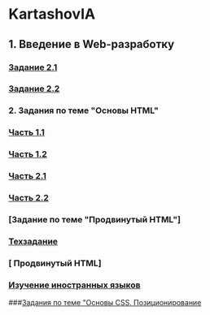 # KartashovIA
## 1. Введение в Web-разработку

### [Задание 2.1](https://jsfiddle.net/tukhs65f/1/)
### [Задание 2.2](https://jsfiddle.net/e63vajdy/)

### 2. Задания по теме "Основы HTML"
### [Часть 1.1](https://github.com/AdukarIT/KartashovIA/commit/0890333c424fb518af7ea96322cbad85a24e67d7)
### [Часть 1.2](https://github.com/AdukarIT/KartashovIA/blob/master/secondhomework/product.html)
### [Часть 2.1](https://github.com/AdukarIT/KartashovIA/blob/master/secondhomework/index2.html)
### [Часть 2.2](https://github.com/AdukarIT/KartashovIA/blob/master/secondhomework/product.html)
### [Задание по теме "Продвинутый HTML"]
### [Техзадание](https://github.com/AdukarIT/KartashovIA/tree/master/secondhomework/technical%20project)
### [ Продвинутый HTML]
### [Изучение иностранных языков](https://github.com/AdukarIT/KartashovIA/tree/master/secondhomework/Language%20learning)
###[Задания по теме "Основы CSS. Позиционирование](https://github.com/AdukarIT/KartashovIA/tree/master/secondhomework/Order%20list)